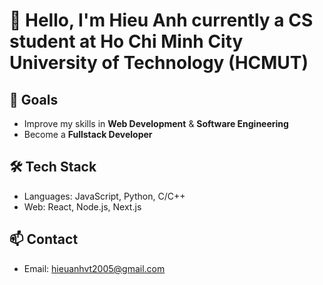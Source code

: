 # 👋 Hello, I'm Hieu Anh currently a CS student at **Ho Chi Minh City University of Technology (HCMUT)**

## 🎯 Goals
- Improve my skills in **Web Development** & **Software Engineering**
- Become a **Fullstack Developer**

## 🛠️ Tech Stack
- Languages: JavaScript, Python, C/C++
- Web: React, Node.js, Next.js

## 📫 Contact
- Email: [hieuanhvt2005@gmail.com](mailto:phuc26062005@gmail.com)

